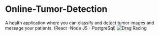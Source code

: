 # Online-Tumor-Detection
A health application where you can classify and detect tumor images and message your patients. (React -Node JS - PostgreSql)
![Drag Racing](https://prnt.sc/17gxujm)
